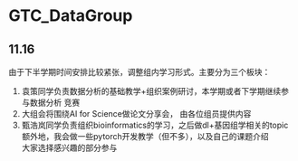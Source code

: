 # GTC_DataGroup
## 11.16
由于下半学期时间安排比较紧张，调整组内学习形式。主要分为三个板块：
  1. 袁策同学负责数据分析的基础教学+组织案例研讨，本学期或者下学期继续参与数据分析
竞赛
  2. 大组会将围绕AI for Science做论文分享会， 由各位组员提供内容
  3. 甄浩岚同学负责组织bioinformatics的学习，之后做dl+基因组学相关的topic   
  额外地，我会做一些pytorch开发教学（但不多），以及自己的课题介绍   
大家选择感兴趣的部分参与

